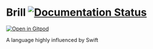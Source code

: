 # Brill [![Documentation Status](https://readthedocs.org/projects/brill/badge/?version=latest)](https://brill.readthedocs.io/en/latest/?badge=latest)
[![Open in Gitpod][gitpod-img]][gitpod-link]

A language highly influenced by Swift

 [gitpod-img]: https://gitpod.io/button/open-in-gitpod.svg
 [gitpod-link]: https://gitpod.io/#https://github.com/BSFishy/Brill

